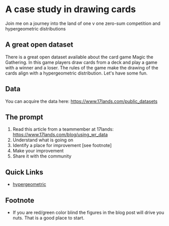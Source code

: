 # A case study in drawing cards
Join me on a journey into the land of one v one zero-sum competition and hypergeometric distributions

## A great open dataset
There is a great open dataset available about the card game Magic the Gathering. In this game players draw cards from a deck and play a game with a winner and a loser. The rules of the game make the drawing of the cards align with a hypergeometric distribution. Let's have some fun.

## Data
You can acquire the data here: https://www.17lands.com/public_datasets

## The prompt
1. Read this article from a teammember at 17lands: https://www.17lands.com/blog/using_wr_data
2. Understand what is going on
3. Identify a place for improvement [see footnote]
4. Make your improvement
5. Share it with the community

## Quick Links
* [hypergeometric](https://en.wikipedia.org/wiki/Hypergeometric_distribution)

## Footnote
* If you are red/green color blind the figures in the blog post will drive you nuts. That is a good place to start.
